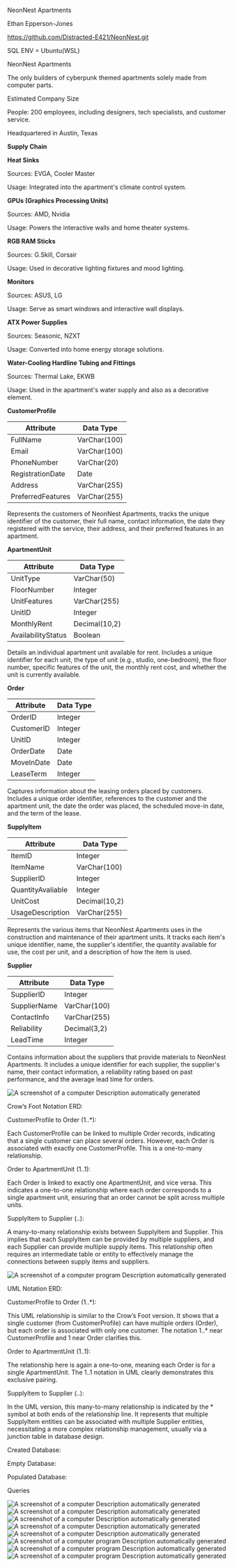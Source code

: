 NeonNest Apartments

Ethan Epperson-Jones

https://github.com/Distracted-E421/NeonNest.git

SQL ENV = Ubuntu(WSL)

NeonNest Apartments

The only builders of cyberpunk themed apartments solely made from computer parts.

Estimated Company Size

People: 200 employees, including designers, tech specialists, and customer service.

Headquartered in Austin, Texas

**Supply Chain**

**Heat Sinks**

Sources: EVGA, Cooler Master

Usage: Integrated into the apartment's climate control system.

**GPUs (Graphics Processing Units)**

Sources: AMD, Nvidia

Usage: Powers the interactive walls and home theater systems.

**RGB RAM Sticks**

Sources: G.Skill, Corsair

Usage: Used in decorative lighting fixtures and mood lighting.

**Monitors**

Sources: ASUS, LG

Usage: Serve as smart windows and interactive wall displays.

**ATX Power Supplies**

Sources: Seasonic, NZXT

Usage: Converted into home energy storage solutions.

**Water-Cooling Hardline Tubing and Fittings**

Sources: Thermal Lake, EKWB

Usage: Used in the apartment's water supply and also as a decorative element.

**CustomerProfile**

| **Attribute**     | **Data Type** |
|-------------------|---------------|
| FullName          | VarChar(100)  |
| Email             | VarChar(100)  |
| PhoneNumber       | VarChar(20)   |
| RegistrationDate  | Date          |
| Address           | VarChar(255)  |
| PreferredFeatures | VarChar(255)  |

Represents the customers of NeonNest Apartments, tracks the unique identifier of the customer, their full name, contact information, the date they registered with the service, their address, and their preferred features in an apartment.

**ApartmentUnit**

| **Attribute**      | **Data Type** |
|--------------------|---------------|
| UnitType           | VarChar(50)   |
| FloorNumber        | Integer       |
| UnitFeatures       | VarChar(255)  |
| UnitID             | Integer       |
| MonthlyRent        | Decimal(10,2) |
| AvailabilityStatus | Boolean       |

Details an individual apartment unit available for rent. Includes a unique identifier for each unit, the type of unit (e.g., studio, one-bedroom), the floor number, specific features of the unit, the monthly rent cost, and whether the unit is currently available.

**Order**

| **Attribute** | **Data Type** |
|---------------|---------------|
| OrderID       | Integer       |
| CustomerID    | Integer       |
| UnitID        | Integer       |
| OrderDate     | Date          |
| MoveInDate    | Date          |
| LeaseTerm     | Integer       |

Captures information about the leasing orders placed by customers. Includes a unique order identifier, references to the customer and the apartment unit, the date the order was placed, the scheduled move-in date, and the term of the lease.

**SupplyItem**

| **Attribute**     | **Data Type** |
|-------------------|---------------|
| ItemID            | Integer       |
| ItemName          | VarChar(100)  |
| SupplierID        | Integer       |
| QuantityAvaliable | Integer       |
| UnitCost          | Decimal(10,2) |
| UsageDescription  | VarChar(255)  |

Represents the various items that NeonNest Apartments uses in the construction and maintenance of their apartment units. It tracks each item's unique identifier, name, the supplier's identifier, the quantity available for use, the cost per unit, and a description of how the item is used.

**Supplier**

| **Attribute** | **Data Type** |
|---------------|---------------|
| SupplierID    | Integer       |
| SupplierName  | VarChar(100)  |
| ContactInfo   | VarChar(255)  |
| Reliability   | Decimal(3,2)  |
| LeadTime      | Integer       |

Contains information about the suppliers that provide materials to NeonNest Apartments. It includes a unique identifier for each supplier, the supplier's name, their contact information, a reliability rating based on past performance, and the average lead time for orders.

![A screenshot of a computer Description automatically generated](media/74aa390355cf07890b53dd198c540a6a.png)

Crow’s Foot Notation ERD:

CustomerProfile to Order (1..\*):

Each CustomerProfile can be linked to multiple Order records, indicating that a single customer can place several orders. However, each Order is associated with exactly one CustomerProfile. This is a one-to-many relationship.

Order to ApartmentUnit (1..1):

Each Order is linked to exactly one ApartmentUnit, and vice versa. This indicates a one-to-one relationship where each order corresponds to a single apartment unit, ensuring that an order cannot be split across multiple units.

SupplyItem to Supplier (..):

A many-to-many relationship exists between SupplyItem and Supplier. This implies that each SupplyItem can be provided by multiple suppliers, and each Supplier can provide multiple supply items. This relationship often requires an intermediate table or entity to effectively manage the connections between supply items and suppliers.

![A screenshot of a computer program Description automatically generated](media/7c3ac835004f211799f12da1b3e84f01.png)

UML Notation ERD:

CustomerProfile to Order (1..\*):

This UML relationship is similar to the Crow’s Foot version. It shows that a single customer (from CustomerProfile) can have multiple orders (Order), but each order is associated with only one customer. The notation 1..\* near CustomerProfile and 1 near Order clarifies this.

Order to ApartmentUnit (1..1):

The relationship here is again a one-to-one, meaning each Order is for a single ApartmentUnit. The 1..1 notation in UML clearly demonstrates this exclusive pairing.

SupplyItem to Supplier (..):

In the UML version, this many-to-many relationship is indicated by the \* symbol at both ends of the relationship line. It represents that multiple SupplyItem entities can be associated with multiple Supplier entities, necessitating a more complex relationship management, usually via a junction table in database design.

Created Database:

Empty Database:

Populated Database:

Queries

![A screenshot of a computer Description automatically generated](media/388a33bcd5b05de5e3a1c2e359b9949b.png)![A screenshot of a computer Description automatically generated](media/6aaffcdd7e9d1922d04359037ae0446d.png)![A screenshot of a computer Description automatically generated](media/a1855cd0022159f3fffb3847d543a127.png)![A screenshot of a computer Description automatically generated](media/13a713f1fff63de33398dd20d556e842.png)![A screenshot of a computer Description automatically generated](media/db658f230c74d74efa24c7e9c0debdde.png)![A screenshot of a computer program Description automatically generated](media/7c84b7cec358c4520122dc7a2a19e36b.png)![A screenshot of a computer program Description automatically generated](media/6d3af0660407d1e3611d7ca8ee40b763.png)![A screenshot of a computer program Description automatically generated](media/c5ccfdafeb7a4419937e0d4e80714b14.png)

